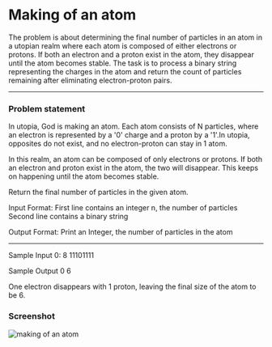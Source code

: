 
# Making of an atom

The problem is about determining the final number of particles in an atom in a utopian realm where each atom is composed of either electrons or protons. If both an electron and a proton exist in the atom, they disappear until the atom becomes stable. The task is to process a binary string representing the charges in the atom and return the count of particles remaining after eliminating electron-proton pairs.

---

### Problem statement

In utopia, God is making an atom. Each atom consists of N particles, where an electron is represented by a '0' charge and a proton by a '1'.In utopia, opposites do not exist, and no electron-proton can stay in 1 atom.

In this realm, an atom can be composed of only electrons or protons. If both an electron and proton exist in the atom, the two will disappear. This keeps on happening until the atom becomes stable.

Return the final number of particles in the given atom.

Input Format:
First line contains an integer n, the number of particles Second line contains a binary string

Output Format:
Print an Integer, the number of particles in the atom

---
Sample Input 0:
8 11101111 

Sample Output 0
6 

One electron disappears with 1 proton, leaving the final size of the atom to be 6.

### Screenshot
![making of an atom](https://github.com/justani02/making-of-an-atom/assets/110666634/53f1dede-7474-41fc-b5ba-f2c0480cd006)








